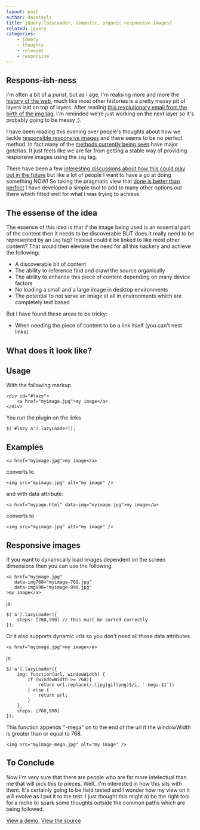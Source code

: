 ```yaml
---
layout: post
author: davetayls
title: jQuery.lazyLoader, Semantic, organic responsive images?
related: jquery
categories:
    - jquery
    - thoughts
    - releases
    - responsive
---
```


## Respons-ish-ness

I'm often a bit of a purist, but as I age, I'm realising more and more the [history of the web](http://1997.webhistory.org/www.lists/www-talk.1993q1/index.html), much like most other histories is a pretty messy pit of layers laid on top of layers. After reading [this revolutionary email from the birth of the img tag](http://1997.webhistory.org/www.lists/www-talk.1993q1/0182.html), I'm reminded we're just working on the next layer so it's probably going to be messy ;).

I have been reading this evening over people's thoughts about how we tackle [responsible responsive images](http://adactio.com/journal/4997/) and there seems to be no perfect method. In fact many of the [methods currently being seen](http://www.cloudfour.com/responsive-imgs-part-2/) have major gotchas. It just feels like we are far from getting a stable way of providing responsive images using the `img` tag.

There have been a few [interesting discussions about how this could play out in the future](http://www.cloudfour.com/responsive-imgs-part-3-future-of-the-img-tag/) but like a lot of people I want to have a go at doing something NOW! So taking the pragmatic view that [done is better than perfect](http://lifehacker.com/5864004/the-done-manifesto-lays-out-13-ground-rules-for-getting-to-done) I have developed a simple tool to add to many other options out there which fitted well for what I was trying to achieve.

## The essense of the idea

The essence of this idea is that if the image being used is an essential part of the content then it needs to be discoverable BUT does it really need to be represented by an `img` tag? Instead could it be linked to like most other content? That would then eleviate the need for all this hackery and achieve the following:

 - A discoverable bit of content
 - The ability to reference find and crawl the source organically
 - The ability to enhance this piece of content depending on many device factors
 - No loading a small and a large image in desktop environments
 - The potential to not serve an image at all in environments which are completely text based

But I have found these areas to be tricky:

 - When needing the piece of content to be a link itself (you can't nest links)

## What does it look like?


Usage
---

With the following markup

    <div id="#lazy">
        <a href="myimage.jpg">my image</a>
    </div>

You run the plugin on the links

    $('#lazy a').lazyLoader();

Examples
---

    <a href="myimage.jpg">my image</a>

converts to

    <img src="myimage.jpg" alt="my image" />

and with data attribute:

    <a href="mypage.html" data-img="myimage.jpg">my image</a>

converts to

    <img src="myimage.jpg" alt="my image" />


Responsive images
---

If you want to dynamically load images dependent on the screen dimensions then
you can use the following.

    <a href="myimage.jpg"
       data-img768="myimage-768.jpg"
       data-img990="myimage-990.jpg"
    >my image</a>

js:

    $('a').lazyLoader({
        steps: [768,990] // this must be sorted correctly
    });

Or it also supports dynamic urls so you don't need all those data attributes.

    <a href="myimage.jpg">my image</a>

js:

    $('a').lazyLoader({
        img: function(url, windowWidth) {
            if (windowWidth >= 768){
                return url.replace(/.(jpg|gif|png)$/i, '-mega.$1');
            } else {
                return url;
            }
        },
        steps: [768,990]
    });

This function appends "-mega" on to the end of the url if the windowWidth is
greater than or equal to 768.

    <img src="myimage-mega.jpg" alt="my image" />

## To Conclude

Now I'm very sure that there are people who are far more intelectual than me that will pick this to pieces. Well.. I'm interested in how this sits with them. It's certainly going to be field tested and I wonder how my view on it will evolve as I put it to the test. I just thought this might a) be the right tool for a niche b) spark some thoughts outside the common paths which are being followed.

[View a demo](http://davetayls.me/jquery.lazyLoader/), [View the source](https://github.com/davetayls/jquery.lazyLoader)

